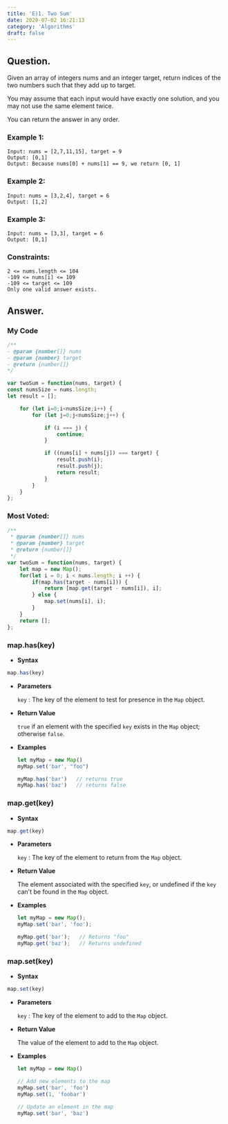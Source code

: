 ```yaml
---
title: 'E)1. Two Sum'
date: 2020-07-02 16:21:13
category: 'Algorithms'
draft: false
---
```


## Question.

Given an array of integers nums and an integer target, return indices of the two numbers such that they add up to target.

You may assume that each input would have exactly one solution, and you may not use the same element twice.

You can return the answer in any order.

### Example 1:
```
Input: nums = [2,7,11,15], target = 9
Output: [0,1]
Output: Because nums[0] + nums[1] == 9, we return [0, 1]
```

### Example 2:
```
Input: nums = [3,2,4], target = 6
Output: [1,2]
```

### Example 3:
```
Input: nums = [3,3], target = 6
Output: [0,1]
```

### Constraints: 
```
2 <= nums.length <= 104
-109 <= nums[i] <= 109
-109 <= target <= 109
Only one valid answer exists.
```

## Answer.

### My Code
```js
/**
- @param {number[]} nums
- @param {number} target
- @return {number[]}
*/

var twoSum = function(nums, target) {
const numsSize = nums.length;
let result = [];

    for (let i=0;i<numsSize;i++) {
        for (let j=0;j<numsSize;j++) {

            if (i === j) {
                continue;
            }

            if ((nums[i] + nums[j]) === target) {
                result.push(i);
                result.push(j);
                return result;
            }
        }
    }
};
```

### Most Voted:
```js
/**
 * @param {number[]} nums
 * @param {number} target
 * @return {number[]}
 */
var twoSum = function(nums, target) {
    let map = new Map();
    for(let i = 0; i < nums.length; i ++) {
        if(map.has(target - nums[i])) {
            return [map.get(target - nums[i]), i];
        } else {
            map.set(nums[i], i);
        }
    }
	return [];
};
```


### map.has(key)
- **Syntax**
```js
map.has(key)
```
- **Parameters**

    `key` : The key of the element to test for presence in the `Map` object.

- **Return Value**

    `true` if an element with the specified `key` exists in the `Map` object; otherwise `false`. 

- **Examples**

    ```js
    let myMap = new Map()
    myMap.set('bar', "foo")

    myMap.has('bar')   // returns true
    myMap.has('baz')   // returns false
    ```



### map.get(key)
- **Syntax**
```js
map.get(key)
```
- **Parameters**

    `key` : The key of the element to return from the `Map` object.

- **Return Value**

    The element associated with the specified `key`, or undefined if the `key` can't be found in the `Map` object. 

- **Examples**

    ```js
    let myMap = new Map();
    myMap.set('bar', 'foo');

    myMap.get('bar');   // Returns "foo"
    myMap.get('baz');   // Returns undefined
    ```



### map.set(key)
- **Syntax**
```js
map.set(key)
```
- **Parameters**

    `key` : The key of the element to add to the `Map` object.

- **Return Value**

    The value of the element to add to the `Map` object.

- **Examples**

    ```js
    let myMap = new Map()

    // Add new elements to the map
    myMap.set('bar', 'foo')
    myMap.set(1, 'foobar')

    // Update an element in the map
    myMap.set('bar', 'baz')
    ```
